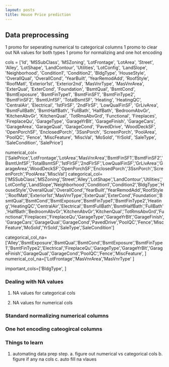 ```yaml
---
layout: posts
title: House Price prediction
---
```


## Data preprocessing
1 promo for seperating numerical to categorical columns
1 promo to clear out NA values for both types
1 promo for normalizing and one hot encoding 


cols = ['Id', 'MSSubClass', 'MSZoning', 'LotFrontage', 'LotArea', 'Street',
       'Alley', 'LotShape', 'LandContour', 'Utilities', 'LotConfig',
       'LandSlope', 'Neighborhood', 'Condition1', 'Condition2', 'BldgType',
       'HouseStyle', 'OverallQual', 'OverallCond', 'YearBuilt', 'YearRemodAdd',
       'RoofStyle', 'RoofMatl', 'Exterior1st', 'Exterior2nd', 'MasVnrType',
       'MasVnrArea', 'ExterQual', 'ExterCond', 'Foundation', 'BsmtQual',
       'BsmtCond', 'BsmtExposure', 'BsmtFinType1', 'BsmtFinSF1',
       'BsmtFinType2', 'BsmtFinSF2', 'BsmtUnfSF', 'TotalBsmtSF', 'Heating',
       'HeatingQC', 'CentralAir', 'Electrical', '1stFlrSF', '2ndFlrSF',
       'LowQualFinSF', 'GrLivArea', 'BsmtFullBath', 'BsmtHalfBath', 'FullBath',
       'HalfBath', 'BedroomAbvGr', 'KitchenAbvGr', 'KitchenQual',
       'TotRmsAbvGrd', 'Functional', 'Fireplaces', 'FireplaceQu', 'GarageType',
       'GarageYrBlt', 'GarageFinish', 'GarageCars', 'GarageArea', 'GarageQual',
       'GarageCond', 'PavedDrive', 'WoodDeckSF', 'OpenPorchSF',
       'EnclosedPorch', '3SsnPorch', 'ScreenPorch', 'PoolArea', 'PoolQC',
       'Fence', 'MiscFeature', 'MiscVal', 'MoSold', 'YrSold', 'SaleType',
       'SaleCondition', 'SalePrice']
       
 
 numerical_col=['SalePrice','LotFrontage','LotArea','MasVnrArea','BsmtFinSF1','BsmtFinSF2','BsmtUnfSF','TotalBsmtSF','1stFlrSF','2ndFlrSF','LowQualFinSF','GrLivArea','GarageArea','WoodDeckSF','OpenPorchSF','EnclosedPorch','3SsnPorch','ScreenPorch','PoolArea','MiscVal']
 categorical_col=['MSSubClass','MSZoning','Street','Alley','LotShape','LandContour','Utilities','LotConfig','LandSlope','Neighborhood','Condition1','Condition2','BldgType','HouseStyle','OverallQual','OverallCond','YearBuilt','YearRemodAdd','RoofStyle','RoofMatl','Exterior1st','MasVnrType','ExterQual','ExterCond','Foundation','BsmtQual','BsmtCond','BsmtExposure','BsmtFinType1','BsmtFinType2','Heating','HeatingQC','CentralAir','Electrical','BsmtFullBath','BsmtHalfBath','FullBath','HalfBath','BedroomAbvGr','KitchenAbvGr','KitchenQual','TotRmsAbvGrd','Functional','Fireplaces','FireplaceQu','GarageType','GarageYrBlt','GarageFinish','GarageCars','GarageQual','GarageCond','PavedDrive','PoolQC','Fence','MiscFeature','MoSold','YrSold','SaleType','SaleCondition']
 
 categorical_col_na=['Alley','BsmtExposure','BsmtQual','BsmtCond','BsmtExposure','BsmtFinType1','BsmtFinType2','Electrical','FireplaceQu','GarageType','GarageYrBlt','GarageFinish','GarageQual','GarageCond','PoolQC','Fence','MiscFeature',
 ]
numerical_col_na=['LotFrontage','MasVnrArea','MasVnrType'
]

important_cols=['BldgType',
]


### Dealing with NA values
1. NA values for categorical cols

2. NA values for numerical cols

### Standard normalizing numerical columns

### One hot encoding cateogircal columns




### Things to learn
1. automating data prep step. 
  a. figure out numerical vs categorical cols
  b. figure if any na cols
  c. auto fill na vlaues 
  
